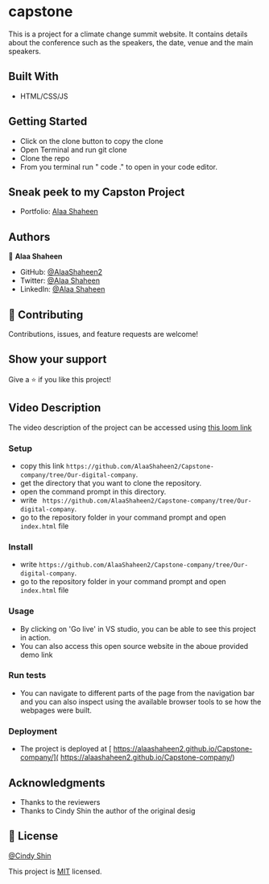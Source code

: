 # capstone

 This is a project for a climate change summit website. It contains details about the conference such as the speakers, the date, venue and the main speakers.


## Built With

- HTML/CSS/JS

## Getting Started

- Click on the clone button to copy the clone
- Open Terminal and run git clone <copied address>
- Clone the repo
- From you terminal run " code ." to open in your code editor.

## Sneak peek to my Capston Project

- Portfolio: [Alaa Shaheen](https://github.com/AlaaShaheen2/capstone)


## Authors
👤 **Alaa Shaheen**

- GitHub: [@AlaaShaheen2](https://github.com/AlaaShaheen2)
- Twitter: [@Alaa Shaheen](https://twitter.com/AlaaShaheen93)
- LinkedIn: [@Alaa Shaheen](https://www.linkedin.com/in/alaa-shaheen-879140240/)

## 🤝 Contributing

Contributions, issues, and feature requests are welcome!

## Show your support

Give a ⭐️ if you like this project!

## Video Description 
The video description of the  project can be accessed using [this loom link](https://www.loom.com/share/a90404d1d1f040e28e4eb93dd5cfd3c5)

### Setup
- copy this link `https://github.com/AlaaShaheen2/Capstone-company/tree/Our-digital-company`.
- get the directory that you want to clone the repository.
- open the command prompt in this directory.
- write ` https://github.com/AlaaShaheen2/Capstone-company/tree/Our-digital-company`.
- go to the repository folder in your command prompt and open `index.html` file
### Install
- write `https://github.com/AlaaShaheen2/Capstone-company/tree/Our-digital-company`.
- go to the repository folder in your command prompt and open `index.html` file
### Usage
- By clicking on 'Go live' in VS studio, you can be able to see this project in action.
- You can also access this open source website in the aboue provided demo link
### Run tests
- You can navigate to different parts of the page from the navigation bar and you can also inspect using the available browser tools to se how the webpages were built.
### Deployment
- The project is deployed at [ https://alaashaheen2.github.io/Capstone-company/]( https://alaashaheen2.github.io/Capstone-company/)


## Acknowledgments

- Thanks to the reviewers
- Thanks to Cindy Shin the author of the original desig

## 📝 License
[@Cindy Shin](https://www.behance.net/gallery/29845175/CC-Global-Summit-2015)

This project is [MIT](./MIT.md) licensed.

